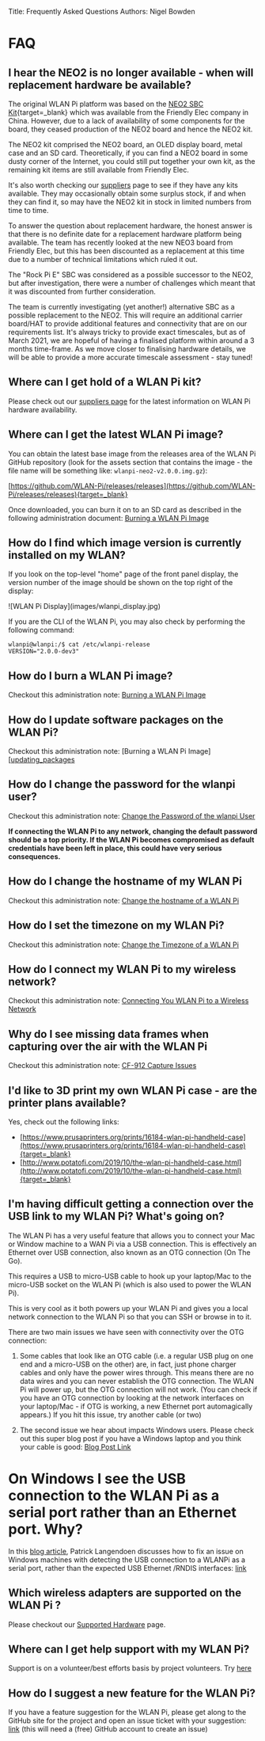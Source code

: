 Title: Frequently Asked Questions
Authors: Nigel Bowden

# FAQ

## I hear the NEO2 is no longer available - when will replacement hardware be available?

The original WLAN Pi platform was based on the [NEO2 SBC Kit][Friendlyarm]{target=_blank} which was available from the Friendly Elec company in China. However, due to a lack of availability of some components for the board, they ceased production of the NEO2 board and hence the NEO2 kit. 

The NEO2 kit comprised the NEO2 board, an OLED display board, metal case and an SD card. Theoretically, if you can find a NEO2 board in some dusty corner of the Internet, you could still put together your own kit, as the remaining kit items are still available from Friendly Elec. 

It's also worth checking our [suppliers][suppliers] page to see if they have any kits available. They may occasionally obtain some surplus stock, if and when they can find it, so may have the NEO2 kit in stock in limited numbers from time to time.

To answer the question about replacement hardware, the honest answer is that there is no definite date for a replacement hardware platform being available. The team has recently looked at the new NEO3 board from Friendly Elec, but this has been discounted as a replacement at this time due to a number of technical limitations which ruled it out.

The "Rock Pi E" SBC was considered as a possible successor to the NEO2, but after investigation, there were a number of challenges which meant that it was discounted from further consideration.

The team is currently investigating (yet another!) alternative SBC as a possible replacement to the NEO2. This will require an additional carrier board/HAT to provide additional features and connectivity that are on our requirements list. It's always tricky to provide exact timescales, but as of March 2021, we are hopeful of having a finalised platform within around a 3 months time-frame. As we move closer to finalising hardware details, we will be able to provide a more accurate timescale assessment - stay tuned!


## Where can I get hold of a WLAN Pi kit?

Please check out our [suppliers page][suppliers] for the latest information on WLAN Pi hardware availability.

## Where can I get the latest WLAN Pi image?

You can obtain the latest base image from the releases area of the WLAN Pi GitHub repository (look for the assets section that contains the image - the file name will be something like: ```wlanpi-neo2-v2.0.0.img.gz```):

[https://github.com/WLAN-Pi/releases/releases](https://github.com/WLAN-Pi/releases/releases){target=_blank}

Once downloaded, you can burn it on to an SD card as described in the following administration document: [Burning a WLAN Pi Image][burn_image]

## How do I find which image version is currently installed on my WLAN?

If you look on the top-level "home" page of the front panel display, the version number of the image should be shown on the top right of the display:
<div>![WLAN Pi Display](images/wlanpi_display.jpg)</div>

If you are the CLI of the WLAN Pi, you may also check by performing the following command:

```
wlanpi@wlanpi:/$ cat /etc/wlanpi-release
VERSION="2.0.0-dev3"
```

## How do I burn a WLAN Pi image?

Checkout this administration note: [Burning a WLAN Pi Image][burn_image]


## How do I update software packages on the WLAN Pi?

Checkout this administration note: [Burning a WLAN Pi Image][[updating_packages]


## How do I change the password for the wlanpi user?

Checkout this administration note: [Change the Password of the wlanpi User][change_pwd]

**If connecting the WLAN Pi to any network, changing the default password should be a top priority. If the WLAN Pi becomes compromised as default credentials have been left in place, this could have very serious consequences.**


## How do I change the hostname of my WLAN Pi

Checkout this administration note: [Change the hostname of a WLAN Pi][hostname]


## How do I set the timezone on my WLAN Pi?

Checkout this administration note: [Change the Timezone of a WLAN Pi][timezone]


## How do I connect my WLAN Pi to my wireless network?

Checkout this administration note: [Connecting You WLAN Pi to a Wireless Network][wifi_client]

## Why do I see missing data frames when capturing over the air with the WLAN Pi

Checkout this administration note: [CF-912 Capture Issues][cf912_capture_issues]

##  I'd like to 3D print my own WLAN Pi case - are the printer plans available?

Yes, check out the following links:

* [https://www.prusaprinters.org/prints/16184-wlan-pi-handheld-case](https://www.prusaprinters.org/prints/16184-wlan-pi-handheld-case){target=_blank}
* [http://www.potatofi.com/2019/10/the-wlan-pi-handheld-case.html](http://www.potatofi.com/2019/10/the-wlan-pi-handheld-case.html){target=_blank}


## I'm having difficult getting a connection over the USB link to my WLAN Pi? What's going on?

The WLAN Pi has a very useful feature that allows you to connect your Mac or Window machine to a WAN Pi via a USB connection. This is effectively an Ethernet over USB connection, also known as an OTG connection (On The Go).

This requires a USB to micro-USB cable to hook up your laptop/Mac to the micro-USB socket on the WLAN Pi (which is also used to power the WLAN Pi).

This is very cool as it both powers up your WLAN Pi and gives you a local network connection to the WLAN Pi so that you can SSH or browse in to it.

There are two main issues we have seen with connectivity over the OTG connection:

1. Some cables that look like an OTG cable (i.e. a regular USB plug on one end and a micro-USB on the other) are, in fact, just phone charger cables and only have the power wires through. This means there are no data wires and you can never establish the OTG connection. The WLAN Pi will power up, but the OTG connection will not work. (You can check if you have an OTG connection by looking at the network interfaces on your laptop/Mac - if OTG is working, a new Ethernet port automagically appears.) 
If you hit this issue, try another cable (or two)

2. The second issue we hear about impacts Windows users. Please check out this super blog post if you have a Windows laptop and you think your cable is good: [Blog Post Link][Win10_Host_Issue]

# On Windows I see the USB connection to the WLAN Pi as a serial port rather than an Ethernet port. Why?

In this [blog article][Win10_Host_Issue], Patrick Langendoen discusses how to fix an issue on Windows machines with detecting the USB connection to a WLANPi as a serial port, rather than the expected USB Ethernet /RNDIS interfaces: [link][Win10_Host_Issue]

## Which wireless adapters are supported on the WLAN Pi ?

Please checkout our [Supported Hardware][supported_hardware] page.

## Where can I get help support with my WLAN Pi?

Support is on a volunteer/best efforts basis by project volunteers. Try [here][support]

## How do I suggest a new feature for the WLAN Pi?

If you have a feature suggestion for the WLAN Pi, please get along to the GitHub site for the project and open an issue ticket with your suggestion: [link][suggestions] (this will need a (free) GitHub account to create an issue)

<!-- Link list -->
[support]: support.md
[suppliers]: suppliers.md
[wlanpi_releases]: https://github.com/WLAN-Pi/wlanpi/releases
[burn_image]: https://youtu.be/sD4WlNyyWDs
[adapter_sheet]: https://docs.google.com/spreadsheets/d/1yAjO2vZuIfJ9BwI5cQ_qu72HpyEuETj4Zd7bWBnskDM/edit#gid=0
[suggestions]: https://github.com/WLAN-Pi/wlanpi/issues
[Win10_Host_Issue]: https://dutchwifigeek.blogspot.com/2019/10/using-wlan-pis-usb-host-interface-in.html
[burn_image]: admin/burn_image.md
[hostname]: admin/hostname.md
[change_pwd]: admin/change_pwd.md
[timezone]: admin/timezone.md
[wifi_client]: admin/wifi_client.md
[updating_packages]: admin/updating_packages.md
[Friendlyarm]: https://www.friendlyarm.com/index.php?route=product/product&product_id=189
[supported_hardware]: supported_hardware.md#wireless-adapters
[cf912_capture_issues]: admin/cf912_issues.md
